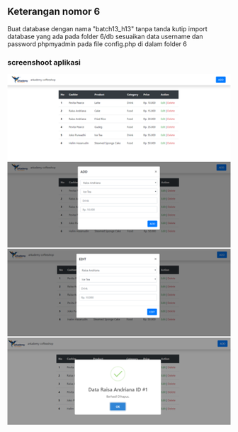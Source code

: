## Keterangan nomor 6

Buat database dengan nama "batch13_h13" tanpa tanda kutip
import database yang ada pada folder 6/db
sesuaikan data username dan password phpmyadmin pada file config.php di dalam folder 6

### screenshoot aplikasi

![soal 6](https://github.com/halim13/batch13/blob/master/6/ss/1.png)
![soal 6](https://github.com/halim13/batch13/blob/master/6/ss/2.png)
![soal 6](https://github.com/halim13/batch13/blob/master/6/ss/3.png)
![soal 6](https://github.com/halim13/batch13/blob/master/6/ss/4.png)
